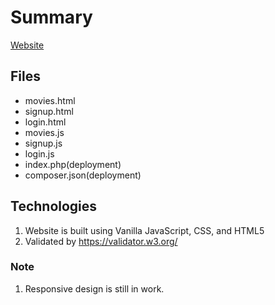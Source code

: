 # Summary

[Website](https://basic-movie-crud-app.herokuapp.com/)

## Files
- movies.html
- signup.html
- login.html
- movies.js
- signup.js
- login.js
- index.php(deployment)
- composer.json(deployment)

## Technologies 
1. Website is built using Vanilla JavaScript, CSS, and HTML5 
2. Validated by https://validator.w3.org/

### Note 
1. Responsive design is still in work.